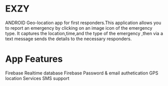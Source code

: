 # EXZY
ANDROID Geo-location app for first responders.This application allows you to report an emergency by clicking on an image icon of the emergency type. It captures the location,time,and the type of the emergency ,then via a text message sends the details to the necessary responders.
#  App Features
Firebase Realtime database
Firebase Password & email authetication
GPS location Services 
SMS support
